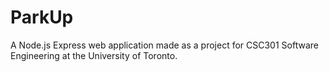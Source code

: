 # ParkUp
A Node.js Express web application made as a project for CSC301 Software Engineering at the University of Toronto.
